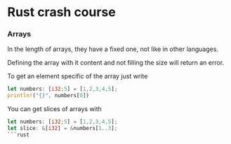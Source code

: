 
# Rust crash course

### Arrays

In the length of arrays, they have a fixed one, not like in other languages. 

Defining the array with it content and not filling the size will return an error.

To get an element specific of the array just write

```rust
let numbers: [i32;5] = [1,2,3,4,5];
println!("{}", numbers[0])
```

You can get slices of arrays with


```rust
let numbers: [i32;5] = [1,2,3,4,5];
let slice: &[i32] = &numbers[1..3];
```rust
